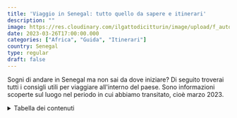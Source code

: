 ```yaml
---
title: 'Viaggio in Senegal: tutto quello da sapere e itinerari' 
description: ""
image: https://res.cloudinary.com/ilgattodicitturin/image/upload/f_auto,q_auto,w_800,dpr_auto/v1681839215/Articoli/Copertine/Senegal_Informazioni_Viaggio_tg3jnb.png
date: 2023-03-26T17:00:00.000
categories: ["Africa", "Guida", "Itinerari"]
country: Senegal
type: regular
draft: false
---
```


Sogni di andare in Senegal ma non sai da dove iniziare?
Di seguito troverai tutti i consigli utili per viaggiare all'interno del paese. Sono informazioni scoperte sul luogo nel periodo in cui abbiamo transitato, cioè marzo 2023. 


<details>
  <summary>Tabella dei contenuti</summary>

> ##### Tabella dei contenuti
> - [Il Paese](#il-paese)
> - [Documenti e Visto](#documenti-e-visto) 
> - [Clima e quando andare](#clima-e-quando-andare)
> - [Come pagare](#come-pagare)
> - [Internet](#internet)
> - [Vaccini e assicurazione sanitaria](#vaccini-e-assicurazione-sanitaria)
> - [Sicurezza nel paese](#sicurezza-nel-paese)
> - [Mezzi di trasporto pubblici](#mezzi-di-trasporto-pubblici)
> - [Dove e cosa mangiare](#dove-e-cosa-mangiare)
> - [Dove dormire](#dove-dormire)
> - [Viaggiare con il proprio animale](#viaggiare-con-il-proprio-animale)
> - [Itinerari](#itinerario)
>     - [7 Giorni](#7-giorni) 
>     - [14 Giorni](#14-giorni)
> - [Casamance](#casamance)
> - [Il nostro vlog](#il-nostro-vlog)

<details>

##### Il paese
Il Senegal a differenza di molti altri paesi africani, citati per panorami mozzafiato o per itinerari unici in mezzo alla savana, offre agglomerati di capanne con tetto in paglia e abiti colorati svolazzanti qua e là, che trasportano in un tempo dimenticato. Alcune zone possono sembrare abbandonate a se stesse, ma la gentilezza delle persone non mancherà di stupirvi.
Per questo motivo è forse un paese più da "{{< bold vivere>}}", a parer nostro, che da "{{< bold visitare>}}".
Per quanto riguarda le città, la capitale è Dakar e la seconda più visitata è Saint Louis.

##### Documenti e visto
Per viaggiare in Senegal è necessario il passaporto con validità residua di almeno sei mesi. Per viaggi con permanenza massima di 90 giorni non serve il visto e vale il timbro rilasciato sul passaporto in frontiera, all’arrivo nel paese. 
Per i documenti necessari per entrare nel paese con il proprio mezzo ti rimandiamo all'[articolo apposito](/blog/guida-senegal-in-camper-itinerari-informazioni/) sul viaggio da noi compiuto in van.

##### Clima e quando andare
In Senegal il clima è sempre caldo ed è caratterizzato da due stagioni: la stagione secca e la stagione delle piogge.

La stagione secca va da novembre a maggio e in questo periodo non piove praticamente mai. In particolare tra dicembre e febbraio, nell’area del Senegal settentrionale, può soffiare l’harmattan, un vento fresco carico di sabbia.

La stagione delle piogge va da giugno a ottobre. In questo periodo possono esserci temporali molto forti che rendono difficili gli spostamenti. È il periodo migliore sia per la vegetazione, in particolare per i baobab che si riempiono di foglie verdi, sia per i frutti, come il mango che si trova in questa stagione. 

Noi siamo rimasti in paese dal 22 febbraio al 18 marzo. La temperatura ha raggiunto picchi di 43 gradi sulla costa della Casamance e 45 gradi nella zona di Tambacounda.

##### Come pagare
La moneta corrente è il "{{< bold "Franco senegalese">}}" (CFA o F). Un buon cambio è "{{< bold "650 CFA per 1 Euro">}}" ed è facilmente ottenibile ovunque.
Le carte di credito non sono accettate in tutto il Paese ma è possibile prelevare dai bancomat, tuttavia anche questi non sono molto diffusi. Per questo motivo consigliamo di arrivare con i contanti e cambiarli in loco.
Se hai intenzione di usare le carte per prelevare contanti in Senegal ricordati di verificare, prima di partire, l’abilitazione della carta ai prelievi internazionali e soprattutto informati sui costi di commissione applicati dalla vostra banca.

{{< card>}}

{{< image src="https://res.cloudinary.com/ilgattodicitturin/image/upload/f_auto,q_auto,w_800,dpr_auto/v1681854092/Articoli/Senegal/Senegal_Donne_colori_tcayom.jpg">}}

##### Internet
Gli operatori sul suolo sono principalmente tre:
- Orange   
- Espresso   
- Free

**{{< underline "Orange">}}** è l'operatore più caro ma anche quello che prende meglio. Offre un'ottima copertura 4g praticamente in tutto il territorio. 
Nel momento in cui scriviamo le promozioni più interessanti sono: 
- Pass settimanale:
    1.5 GB per 1500 F (circa 2.30 euro)
- Pass mensile (si va dai 3 euro ai 23 circa): 
    2.5 GB per 2000 F 
    7 GB per 5000 F 
    15 GB per 10000 F 
    25 GB per 15000 F 

Se si acquista il pass mensile ogni giorno si ha 1 extra GB da mezzanotte alle 8 di mattina.
Facile da ricaricare praticamente ovunque, offre possibilità di usare l'hotspot! 
Se vuoi vedere offerte più aggiornate vai {{<extLink "qui" "https://orange.sn/" "Orange l'operatore migliore del Senegal">}}.

**{{< underline "Expresso">}}** la connessione è più limitata (ma siamo comunque riusciti a scaricare dei file abbastanza pesanti senza problemi) e funziona maggiormente nella parte nord del Senegal, mentre nel sud solo a Ziguinchor e Cap Skirring. Offre però delle promozioni molto vantaggiose.
- Pass settimanale: 
    - 1 GB per 500 F
    - 2 GB per 700 F
- Pass mensile:
    - 5 GB per 2000 F
    -  10 GB per 3000 F
    - 20 GB per 5000 F
    - 50 GB per 7000 F
    - 70 GB per 10000 F
    - Illimitato per 15000F

Attenzione perché questo operatore non permette l'hotspot! Puoi ovviare al problema comprando un router portatile ({{<extLink "qui" "http://amzn.to/3Zopkl5" "qui trovi quello che usiamo noi da 1 anno!">}}) e usandolo come modem per tutti.

Per ulteriori promozioni vai {{<extLink "qui" "https://www.expressotelecom.sn/" "Expresso, what's else?">}}.

**{{< underline "Free">}}**, che da noi si chiama Iliad! Non sappiamo la copertura di questo operatore in quanto non l'abbiamo provato (se hai informazioni puoi farcelo sapere nei commenti).
Se vuoi vedere le promozioni le trovi {{<extLink "qui" "https://www.free.sn/" "Free, is a magic number!">}}.

Non sappiamo i costi di acquisto della singola sim in quanto all'ingresso della Mauritania alcuni italiani che stavano rientrando dal Senegal ci hanno regalato le loro sim Orange e Espresso. In questa maniera siamo riusciti a provarli entrambi. 
In Senegal, essendo paese francofono, troverete la dicitura Go (giga octane) anziché GB.

I Wi-Fi nei due campeggi in cui siamo andati non avevano connessione stabile. Siamo riusciti solamente ad usare Whatsapp, aprire qualche pagina web e poco altro.

La ricarica dei piani internet si può effettuare nei negozi che espongono il logo dell'operatore. Non sempre questo è possibile, ad esempio a Cap Skirring siamo entrati in più botteghe che esponevano il logo Espresso senza che sapessero cosa fosse (!).

##### Vaccini e assicurazione sanitaria
Non è richiesta alcuna vaccinazione obbligatoria per i viaggi in Senegal, tranne che per la vaccinazione contro la febbre gialla per viaggiatori maggiori di un anno di età, provenienti da Paesi in cui tale malattia è a rischio trasmissione (Kenya, Etiopia, ecc.), anche nel caso di solo transito aeroportuale, se questo è superiore alle 12 ore ed in ogni caso se si lascia l’aeroporto di scalo.
Per informazioni su ulteriori vaccinazioni raccomandate ma non obbligatorie, ti consigliamo di consultare il tuo medico.
Meglio portare con sé medicinali contro la dissenteria e un antibiotico ad ampio spettro, ma soprattutto un buon repellente per le zanzare.

{{< assicurazione>}}

Per maggiori informazioni ti rimandiamo al sito di {{<extLink "viaggiare sicuri" "https://www.viaggiaresicuri.it/find-country/country/SEN" "Stay safe!!">}}.

##### Sicurezza nel paese
In tutto il paese l'ospitalità pare essere sacra, ma non dimenticarti che i ladruncoli possono essere dappertutto.
Al di là dei problemi di corruzione che dilagano in tutto il paese, sovente ti verrà richiesto in prestito il cellulare per scattare una fotografia. Non fare l'errore di darlo.
A noi è successo un altro piccolo inconveniente: eravamo parcheggiati vicino a una spiaggia e mentre eravamo a pranzo qualcuno ha scassinato il vetro del camper e ha rubato il cellulare di Paolo che l'aveva dimenticato all'interno del veicolo. 
Nella zona periferica della capitale Dakar si possono verificare maggiori episodi di microcriminalità, soprattutto furti o borseggi. Per evitare episodi spiacevoli (a noi {{<extLink "è successo" "https://youtu.be/Xb0CQXsTV1w">}}) evita di indossare gioielli e porta con te lo stretto necessario.

{{< image src="https://res.cloudinary.com/ilgattodicitturin/image/upload/f_auto,q_auto,w_800,dpr_auto/v1681854092/Articoli/Senegal/Senegal_Bandiera_runzga.jpg">}}

##### Mezzi di trasporto pubblici 
I mezzi di trasporto in Senegal sono molto economici, ma è complicato poter fare affidamento sugli orari e sull’affidabilità dei veicoli.

La linea ferroviaria è praticamente inesistente, mentre sono diffusi:

- i 7-places o taxi-brousse: taxi collettivi che rappresentano il mezzo di trasporto più utilizzato. Partono solo quando si raggiungono i 7 passeggeri, vengono utilizzati per spostarsi da una parte all’altra della città o in città diverse e non effettuano fermate intermedie.
- i minicar: sono autobus da una quindicina di posti (ma spesso caricano anche 20 persone).
- i bus: sono autobus che appartengono a compagnie private e offrono fino a 60 posti. Sono utilizzati nelle tratte fra le città principali del Senegal.
- i tam-tam: carretti trainati da cavalli o asini, diffusi per lo più nei piccoli villaggi. Offrono un passaggio a chiunque.
- taxi: automobili decisamente datate, tipicamente gialle nel nord del paese e grigie a sud. 

{{< image src="https://res.cloudinary.com/ilgattodicitturin/image/upload/f_auto,q_auto,w_800,dpr_auto/v1681854060/Articoli/Senegal/Senegal_Cavalli_ft2m2t.jpg">}}

##### Dove e cosa mangiare 
In tutto il paese si trovano tantissime botteghine che vendono un po' di tutto oltre a banchetti di mercati quotidiani situati lungo tutte le strade, dove acquistare frutta, verdura e noccioline.

I piatti nazionali senegalesi sono due: il Thieboudienne e lo Yassa. 
Il Thieboudienne è composto da riso (bianco o rosso) con pesce accompagnato da verdure (pochi pezzettini di carota, cavolo e manioca). Si può trovare a volte con la carne. Un prezzo molto onesto è 1500 F a porzione.

{{< image src="https://res.cloudinary.com/ilgattodicitturin/image/upload/f_auto,q_auto,w_800,dpr_auto/v1681854084/Articoli/Senegal/Senegal_Tiebuden_4_yivo8o.jpg">}}

Lo Yassa poulet e lo Yassa poisson sono invece rispettivamente piatti a base di pollo o pesce marinati e conditi con cipolla, pepe, sale, peperoncino e poi grigliati. Vengono accompagnati con riso. Ci è capitato di trovare il pesce anche sotto forma di polpette. 

{{< image src="https://res.cloudinary.com/ilgattodicitturin/image/upload/f_auto,q_auto,w_800,dpr_auto/v1681854083/Articoli/Senegal/Senegal_Tiebuden_Riso_qlzhvk.jpg">}}

Un altro piatto molto caratteristico è il maffè: uno spezzatino di manzo o pollo condito con pasta d’arachidi e accompagnato dal riso.

Per quanto riguarda le bevande, si trovano frequentemente birre locali, la Malta (una birra analcolica ricca di vitamina B), il tè Kinkelibà e il caffè Touba (un caffè nel quale vengono messi in infusione chiodi di garofano e il djar, un pepe originario della vicina Guinea, noi l'abbiamo amato e costa solo 50 F a bicchierino a differenza del Nespresso che ne costa 1000). 

Sovente vi capiterà di aspettare anche un'ora per mangiare, soprattutto nei luoghi meno turistici, armatevi di pazienza. 

Per quanto riguarda l'acqua, consigliamo di bere solamente quella in bottiglia.

La frutta e la verdura si trovano ovunque. Frequenti sono angurie, banane e papaya, mentre durante la stagione delle piogge si trova ovunque il mango. I prezzi sono modici.
La verdura viene rincarata per gli occidentali (parola di locali quando abbiamo detto loro che ci avevano chiesto 2 euro al chilo per carote e pomodori). Si trovano carote, pomodori, cavolo, melanzane e peperoni. Attenzione a lavarli bene e a consumarli in fretta, dal momento che vengono sovente esposti tutto il giorno al sole e sono già molto maturi.

Piccola curiosità: in Casamance ricordati di provare il tapalapa, un pane composto da un mix di farine, cotto in forni di fango. 

{{< image src="https://res.cloudinary.com/ilgattodicitturin/image/upload/f_auto,q_auto,w_800,dpr_auto/v1681854096/Articoli/Senegal/Senegal_Tapalapa_xmjvdl.jpg">}}

##### Dove dormire
Ascoltando l'esperienza di altri viaggiatori, nelle città principali si trovano ostelli e piccoli alberghi, che è meglio contattare telefonicamente dopo aver prenotato online. Lungo la costa si possono trovare anche resort più di lusso. 
Per quanto riguarda i campeggi, dopo la pandemia il numero di quelli aperti è diminuito. Molti sono stati abbandonati. 
Sostare in libera è possibile, con le dovute accortezze. 
Noi abbiamo utilizzato le applicazioni [park4night e iOverlander.](/blog/camper-le-applicazioni-da-avere-per-viaggiare) 

##### Viaggiare con il proprio animale
{{< animali "EX">}}

Sono frequenti casi di Leishmaniosi, valutate se fare il vaccino al vostro animale insieme al vostro veterinario. 
Prestate particolare attenzione ai luoghi in cui vagano liberi i maiali, dal momento che sono portatori di un verme che può essere pericoloso e infettivo.
A noi è successo, un pomeriggio in cui eravamo seduti in spiaggia all'ombra delle palme, di trovare una piccola zecca sulle gambe di Paolo, quindi vi consigliamo di controllare quotidianamente voi e il pelo dei vostri animali.

##### Itinerario
In questa sezione, basata sulla nostra esperienza di un mese nel paese, ti proponiamo un paio di itinerari che puoi compiere con i mezzi pubblici.
Se vuoi invece raggiungere il paese in camper o rivivere le nostra avventura, a questo [link](/blog/guida-senegal-in-camper-itinerari-informazioni/) abbiamo ricreato un piccolo diario giornaliero segnalando in un capitolo finale i luoghi che secondo noi meritano maggiormente e quelli che si possono evitare. 

###### 7 Giorni
Ecco un possibile itinerario di 7 giorni in Senegal con partenza e arrivo dall'aeroporto di Dakar.

Questo itinerario ti darà la possibilità di scoprire le bellezze naturali e culturali del Senegal anche in soli sette giorni. Tieni presente che potresti aver bisogno di organizzare i trasferimenti tra le destinazioni, quindi ti consigliamo di prenotare in anticipo un'agenzia di viaggio o un autista privato per facilitare gli spostamenti. Per quanto riguarda i mezzi di trasporto pubblici non sempre gli orari sono attendibili e rispettati. 

**{{< underline "Giorno 1">}}**: Arrivo a Dakar
Quando raggiungi la città di Dakar dedicati alla sua visita, in particolare il mercato di Sandaga, il Museo delle Arti Africane, la Cattedrale di Dakar e il monumento dell'Indipendenza.

**{{< underline "Giorno 2">}}**: Isola di Gorée
Grazie al traghetto che parte ogni giorno dal porto della capitale puoi raggiungere e visitare l'isola di Gorée, patrimonio dell'UNESCO, che fu uno dei principali porti africani per il commercio degli schiavi. Qui puoi trovare anche la Maison des Esclaves, l'antica casa dei mercanti di schiavi e il museo di storia dell'isola, oltre a numerose botteghe artigiane e numerosi localini per mangiare. 

**{{< underline "Giorno 3">}}**: Lago Rosa e deserto di Lompoul
Partenza per il Lago Rosa, una laguna salata situata a nord di Dakar.
Attenzione: quando noi abbiamo visitato il Lago Rosa, non era più rosa. I dintorni sono comunque interessanti da visitare e si possono fare alcune attività a bordo di mezzi 4x4. Anche il vicino deserto di Lompoul è visitabile e le guide in loco offrono varie escursioni. 

**{{< underline "Giorno 4">}}**: Safari a Bandia
Visita del Parco Nazionale di Bandia per un safari in jeep. Qui avrai l'opportunità di avvistare leoni, giraffe, zebre, bufali, ippopotami e molte altre specie selvatiche.

**{{< underline "Giorno 5-6">}}**: La Somone
Partenza per la Somone dove potrai rilassarti in uno dei resort e goderti le bellissime spiagge sabbiose.
Dedica un po' di tempo per fare un escursione in piroga nel fiume Somone per ammirare l'ecosistema di mangrovie e le isole sabbiose.

**{{< underline "Giorno 7">}}**: Dakar
Ultima giornata a Dakar per fare acquisti al mercato di Soumbedioune o per rilassarti in spiaggia a Plage de N'Gor. 

{{< image src="https://res.cloudinary.com/ilgattodicitturin/image/upload/f_auto,q_auto,w_800,dpr_auto/v1681854056/Articoli/Senegal/Senegal_Isola_Goree_h0gbfj.jpg">}}

###### 14 Giorni
Questo itinerario di 14 giorni in Senegal ti permetterà di scoprire le principali attrazioni turistiche del paese, tra cui parchi naturali, isole, spiagge e città. Ti rimandiamo al capitolo [Casamance](#casamance) per valutare un'ulteriore alternativa in questo itinerario, noi ti consigliamo di preferirla a tutta la zona della Petit Cote.

**{{< underline "Giorno 1-2">}}**: Dakar e l'isola di Goree
Dedica la prima giornata alla visita della città di Dakar, inclusi il mercato di Sandaga, il Museo delle Arti Africane, la Cattedrale di Dakar e il monumento dell'Indipendenza. 
Il secondo giorno visita l'isola di Gorée, patrimonio dell'UNESCO, che fu uno dei principali porti africani per il commercio degli schiavi. Visita la Maison des Esclaves, l'antica casa dei mercanti di schiavi e il museo di storia dell'isola.

**{{< underline "Giorno 3">}}**: Lago Rosa e deserto di Lompoul
Partenza per il Lago Rosa, una laguna salata situata a nord di Dakar.
Attenzione: quando noi abbiamo visitato il Lago Rosa, non era più rosa. I dintorni sono comunque interessanti da visitare e si possono fare alcune attività a bordo di mezzi 4x4. Anche il vicino deserto di Lompoul è visitabile e le guide in loco offrono varie escursioni. 

**{{< underline "Giorno 4-5-6">}}**: Saint-Louis e il parco del Djoudj
Partenza per Saint-Louis, una città coloniale situata sulla costa nord del Senegal. Visita il quartiere di pescatori di Guet Ndar, la Grande Moschea, la Cattedrale di Saint-Louis e il Museo della fotografia.
Il giorno successivo visita il parco del Djoudj, Patrimonio Mondiale dell’UNESCO dal 1971, che offre un habitat naturale e un buon ristoro durante la migrazione per oltre 400 specie diverse di uccelli, essendo una zona particolarmente ricca di vegetazione e corsi d’acqua. Ritorno a Saint Louis e spostamento l'indomani verso la Riserva di Bandia. 

**{{< underline "Giorno 7">}}**: Safari a Bandia
Visita del Parco Nazionale di Bandia per un safari in jeep. Qui avrai l'opportunità di avvistare leoni, giraffe, zebre, bufali, ippopotami e molte altre specie selvatiche.

**{{< underline "Giorno 8-9">}}** La Somone e la Petit Cote
Partenza per la Somone dove potrai rilassarti in uno dei resort e goderti le bellissime spiagge sabbiose.
Dedica un po' di tempo per fare un'escursione in piroga nel fiume Somone per ammirare l'ecosistema di mangrovie e le isole sabbiose.

**{{< underline "Giorno 10">}}** M'Bour
Visita M'bour e il tipico mercato del pesce, dove potrai vedere numerose piroghe portate a riva. 

**{{< underline "Giorno 11">}}** Joal-Fadiouth e l'isola delle conchiglie 
L'isola delle conchiglie è caratteristica proprio perché offre un tappeto di conchiglie calpestabile, oltre a ospitare un cimitero misto musulmano-cattolico.
Non troppo distante, nel piccolo paesino di Fadial, sorge un Baobab gigantesco, meglio noto come Baobab Sacro. Presta attenzione ai pipistrelli se pensi di infilare la testa al suo interno!

**{{< underline "Giorno 12">}}** Palmarin 
Visita il tipico villaggio dei pescatori e rilassati sulla bellissima spiaggia dall'aspetto caraibico. Anche in questa zona puoi effettuare una bella escursione fra le mangrovie, a bordo di una colorata piroga.

**{{< underline "Giorno 13">}}** Petit Cote
Raggiungi la Petit Cote per spezzare il viaggio e godere ancora di una giornata in spiaggia.

**{{< underline "Giorno 14">}}** Dakar
Rientro a Dakar per un'ultima visita della città.

{{< image src="https://res.cloudinary.com/ilgattodicitturin/image/upload/f_auto,q_auto,w_800,dpr_auto/v1681854081/Articoli/Senegal/Senegal_Isola_Goree_Donna_ihzss8.jpg">}}

##### Casamance
Abbiamo deciso di dedicare a questa zona del paese un paragrafo a parte, sia perché è il luogo che più ci è piaciuto (quanto? {{<extLink "scoprilo qui" "https://youtu.be/EAJRtniCcxc">}}), sia perché i modi per raggiungerla sono molteplici e volevamo racchiudere in merito tutte le informazioni che abbiamo trovato.
La regione di Casamance, a sud del Gambia, vanta bellissime spiagge, meno rovinate dai cumuli di immondizia come quelle situate a nord del paese. 
Noi abbiamo visitato i villaggi di Cap Skirring, Kabrousse (l'ultimo villaggio prima del confine con la Guinea-Bissau),Diembering (famoso per i tipici alberi Fromager), Elikine (da cui si può salire su di una piroga e raggiungere l'isola di Carabane) e Oussoye (famosa per i boschi sacri legati all'animismo, religione molto sentita in questa zona del paese). 
In questa zona ci siamo sentiti davvero ben accolti, le persone sono cordiali e vige meno corruzione. 
Altre due mete molto belle sono Point Saint George e l'isola di Karabane. 
Come raggiungere la Casamance: 
- via terra circumnavigando la Gambia, percorrendo quasi 1000 chilometri (che avventura queste strade!)
- via terra attraversando la Gambia (in questo caso si paga la dogana e un ponte di attraversamento, la strada dal confine a Ziguinchor a detta di altri viaggiatori non è delle più belle)
- via aerea: collegamento fra Dakar e Cap Skirring
- via traghetto: collegamento fra Dakar e Ziguinchor (animali non ammessi!)

Se pensi che possa interessarti questa zona ti consigliamo di inserirla nell'itinerario di 14 giorni, dedicandole almeno 5 giorni dato anche il tempo necessario per raggiungerla. 
Se vuoi capire perché abbiamo amato la Casamance puoi scoprirlo qui. 
{{< animali>}}

##### Il nostro Vlog
Se volete vedere i nostri vlog o vuoi sentire le nostre considerazioni ti lasciamo di seguito i video: 

- vlog

{{< youtube2 AHVvaftCd70>}}

- le nostre considerazioni

{{< youtube2 avKZAgEAd0Q>}}

 